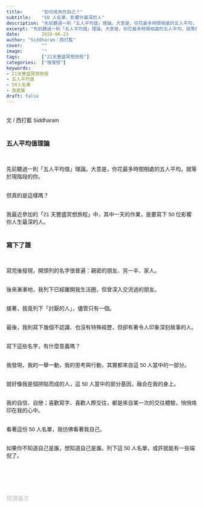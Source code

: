 ```yaml
---
title:       "如何成為你自己？"
subtitle:    "50 人名單，影響你最深的人"
description: "先前聽過一則「五人平均值」理論。大意是，你花最多時間相處的五人平均，就等於現階段的你。但真的是這樣嗎？我最近參加的「21 天豐盛冥想旅程」中，其中一天的作業，是要寫下 50 位影響你人生最深的人。"
excerpt: "先前聽過一則「五人平均值」理論。大意是，你花最多時間相處的五人平均，就等於現階段的你。但真的是這樣嗎？我最近參加的「21 天豐盛冥想旅程」中，其中一天的作業，是要寫下 50 位影響你人生最深的人。"
date:        2020-06-23
author: "Siddharam｜西打藍"
cover:       ""
image:       ""
tags:        ["21天豐盛冥想旅程"]
categories:  ["慢慢想"]
keywords:
- 21天豐盛冥想旅程
- 五人平均值
- 50人名單
- 我是誰
draft: false
---
```


<article style="font-family: 'Noto Sans TC', '微軟正黑體', sans-serif; font-weight: 300;">

<br>文 / 西打藍 Siddharam<br><br>

<h3 class="article-h1-color">五人平均值理論</h3><br>

先前聽過一則「五人平均值」理論。大意是，你花最多時間相處的五人平均，就等於現階段的你。<br><br>

但真的是這樣嗎？<br><br>

我最近參加的「21 天豐盛冥想旅程」中，其中一天的作業，是要寫下 50 位影響你人生最深的人。<br><br>

<h3 class="article-h1-color">寫下了誰</h3><br>

寫完後發現，開頭列的名字很普遍：親密的朋友、另一半、家人。<br><br>

後來漸漸地，我列下已經離開我生活圈，但曾深入交流過的朋友。<br><br>

接著，我竟列下「討厭的人」，儘管只有一個。<br><br>

最後，我則寫下幾個不認識、也沒有特殊經歷，但卻有著令人印象深刻故事的人。<br><br>

寫下這些名字，有什麼意義嗎？<br><br>

我發現，我的一舉一動，我的思考與行動，其實都來自這 50 人當中的一部分。<br><br>

就好像我是個拼貼而成的人，這 50 人當中的部分基因，融合在我的身上。<br><br>

我的自信、自戀；喜歡寫字、喜歡人際交往，都是來自某一次的交往體驗，悄悄烙印在我的心中。<br><br>

看著這份 50 人名單，我彷佛看著我自己。<br><br>

如果你不知道自己是誰，想知道自己是誰。列下這 50 人名單，或許就能有一些端倪了。<br><br>



<br><br><br>

</article>

<div style="color: #bfbfbf; font-size: 15px;" id="busuanzi_container_page_pv">
  閱讀量<span id="busuanzi_value_page_pv"></span>次
</div>

<script src="../../js/post.js"></script>




